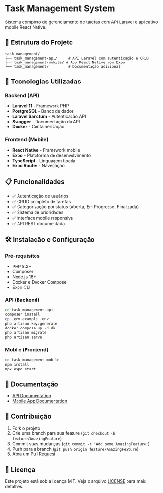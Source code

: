 # Task Management System

Sistema completo de gerenciamento de tarefas com API Laravel e aplicativo mobile React Native.

## 📁 Estrutura do Projeto

```
task_management/
├── task_management-api/     # API Laravel com autenticação e CRUD
├── task_management-mobile/ # App React Native com Expo
└── task_management/         # Documentação adicional
```

## 🚀 Tecnologias Utilizadas

### Backend (API)
- **Laravel 11** - Framework PHP
- **PostgreSQL** - Banco de dados
- **Laravel Sanctum** - Autenticação API
- **Swagger** - Documentação da API
- **Docker** - Containerização

### Frontend (Mobile)
- **React Native** - Framework mobile
- **Expo** - Plataforma de desenvolvimento
- **TypeScript** - Linguagem tipada
- **Expo Router** - Navegação

## 📋 Funcionalidades

- ✅ Autenticação de usuários
- ✅ CRUD completo de tarefas
- ✅ Categorização por status (Aberta, Em Progresso, Finalizada)
- ✅ Sistema de prioridades
- ✅ Interface mobile responsiva
- ✅ API REST documentada

## 🛠️ Instalação e Configuração

### Pré-requisitos
- PHP 8.2+
- Composer
- Node.js 18+
- Docker e Docker Compose
- Expo CLI

### API (Backend)
```bash
cd task_management-api
composer install
cp .env.example .env
php artisan key:generate
docker compose up -d db
php artisan migrate
php artisan serve
```

### Mobile (Frontend)
```bash
cd task_management-mobile
npm install
npx expo start
```

## 📖 Documentação

- [API Documentation](task_management-api/README.md)
- [Mobile App Documentation](task_management-mobile/README.md)

## 🤝 Contribuição

1. Fork o projeto
2. Crie uma branch para sua feature (`git checkout -b feature/AmazingFeature`)
3. Commit suas mudanças (`git commit -m 'Add some AmazingFeature'`)
4. Push para a branch (`git push origin feature/AmazingFeature`)
5. Abra um Pull Request

## 📄 Licença

Este projeto está sob a licença MIT. Veja o arquivo [LICENSE](LICENSE) para mais detalhes.
